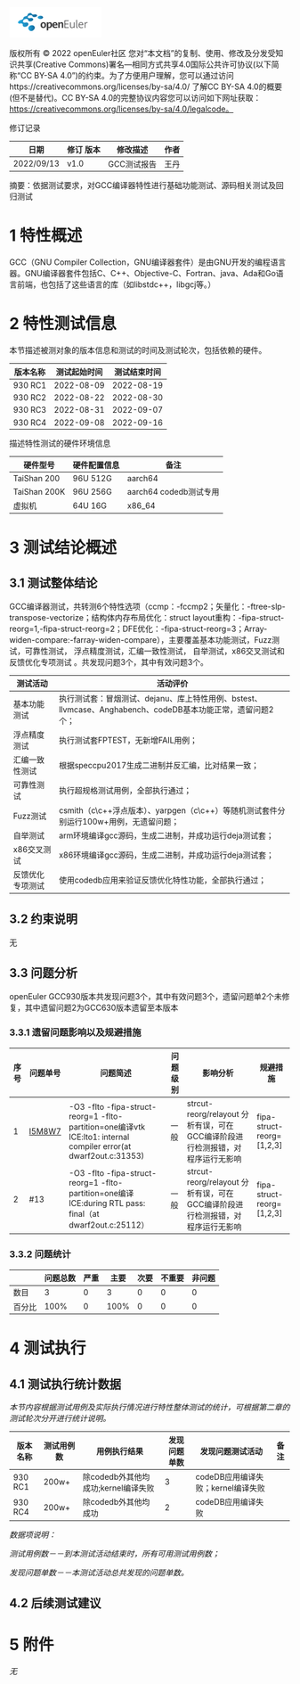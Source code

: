 ![openEuler ico](../../images/openEuler.png)

版权所有 © 2022  openEuler社区
 您对“本文档”的复制、使用、修改及分发受知识共享(Creative Commons)署名—相同方式共享4.0国际公共许可协议(以下简称“CC BY-SA 4.0”)的约束。为了方便用户理解，您可以通过访问https://creativecommons.org/licenses/by-sa/4.0/ 了解CC BY-SA 4.0的概要 (但不是替代)。CC BY-SA 4.0的完整协议内容您可以访问如下网址获取：https://creativecommons.org/licenses/by-sa/4.0/legalcode。

修订记录

| 日期        | 修订   版本 | 修改描述 | 作者 |
| ----       | ----------- | -------- | ---- |
| 2022/09/13 |   v1.0      | GCC测试报告 | 王丹 |


摘要：依据测试要求，对GCC编译器特性进行基础功能测试、源码相关测试及回归测试

 

# 1     特性概述

GCC（GNU Compiler Collection，GNU编译器套件）是由GNU开发的编程语言器。GNU编译器套件包括C、C++、Objective-C、Fortran、java、Ada和Go语言前端，也包括了这些语言的库（如libstdc++，libgcj等。）

# 2     特性测试信息

本节描述被测对象的版本信息和测试的时间及测试轮次，包括依赖的硬件。

| 版本名称 | 测试起始时间 | 测试结束时间 |
| -------- | ------------ | ------------ |
| 930 RC1 | 2022-08-09 | 2022-08-19 |
| 930 RC2 | 2022-08-22 | 2022-08-30 |
| 930 RC3 | 2022-08-31 | 2022-09-07 |
| 930 RC4 | 2022-09-08 | 2022-09-16 |

描述特性测试的硬件环境信息

| 硬件型号 | 硬件配置信息 | 备注 |
| -------- | ------------ | ---- |
| TaiShan 200 | 96U 512G | aarch64 |
| TaiShan 200K | 96U 256G | aarch64 codedb测试专用 |
| 虚拟机 | 64U 16G | x86_64 |

# 3     测试结论概述

## 3.1   测试整体结论

GCC编译器测试，共转测6个特性选项（ccmp：-fccmp2；矢量化：-ftree-slp-transpose-vectorize；结构体内存布局优化：struct layout重构：-fipa-struct-reorg=1,-fipa-struct-reorg=2；DFE优化：-fipa-struct-reorg=3；Array-widen-compare:-farray-widen-compare），主要覆盖基本功能测试，Fuzz测试，可靠性测试， 浮点精度测试，汇编一致性测试， 自举测试，x86交叉测试和反馈优化专项测试 。共发现问题3个，其中有效问题3个。

| 测试活动 | 活动评价 |
| -------- | -------- |
| 基本功能测试 | 执行测试套：冒烟测试、dejanu、库上特性用例、bstest、llvmcase、Anghabench、codeDB基本功能正常，遗留问题2个； |
| 浮点精度测试 | 执行测试套FPTEST，无新增FAIL用例； |
| 汇编一致性测试 | 根据speccpu2017生成二进制并反汇编，比对结果一致； |
| 可靠性测试 | 执行超规格测试用例，全部执行通过； |
| Fuzz测试 | csmith（c\c++浮点版本）、yarpgen（c\c++）等随机测试套件分别运行100w+用例，无遗留问题； |
| 自举测试 | arm环境编译gcc源码，生成二进制，并成功运行deja测试套； |
| x86交叉测试 | x86环境编译gcc源码，生成二进制，并成功运行deja测试套； |
| 反馈优化专项测试 | 使用codedb应用来验证反馈优化特性功能，全部执行通过； |



## 3.2  约束说明

无

## 3.3  问题分析
openEuler GCC930版本共发现问题3个，其中有效问题3个，遗留问题单2个未修复，其中遗留问题2为GCC630版本遗留至本版本

### 3.3.1 遗留问题影响以及规避措施
|  序号    | 问题单号 | 问题简述 | 问题级别 | 影响分析 | 规避措施 |
| ------ | ------ | ------ | ------ | ------ | ------ |
|  1    | [I5M8W7](https://gitee.com/openeuler/gcc/issues/I5M8W7) | -O3 -flto -fipa-struct-reorg=1 -flto-partition=one编译vtk ICE:lto1: internal compiler error(at dwarf2out.c:31353) | 一般 | strcut-reorg/relayout 分析有误，可在GCC编译阶段进行检测报错，对程序运行无影响 | fipa-struct-reorg=[1,2,3] |
| 2 | #13 | -O3 -flto -fipa-struct-reorg=1 -flto-partition=one编译ICE:during RTL pass: final（at dwarf2out.c:25112） | 一般 | strcut-reorg/relayout 分析有误，可在GCC编译阶段进行检测报错，对程序运行无影响 | fipa-struct-reorg=[1,2,3] |

### 3.3.2 问题统计
|        | 问题总数 | 严重 | 主要 | 次要 | 不重要 | 非问题 |
| ------ | -------- | ---- | ---- | ---- | ------ | ------ |
| 数目   |  3    | 0     |  3  | 0    | 0       | 0       |
| 百分比 |  100%     |  0    |  100%  |  0    |  0      |  0   |

# 4     测试执行

## 4.1   测试执行统计数据

*本节内容根据测试用例及实际执行情况进行特性整体测试的统计，可根据第二章的测试轮次分开进行统计说明。*

| 版本名称 | 测试用例数 | 用例执行结果 | 发现问题单数 | 发现问题测试活动 |  备注 |
| -------- | ---------- | ------------ | ------------ | --------- | -------- |
| 930 RC1  | 200w+ | 除codedb外其他均成功;kernel编译失败 | 3   | codeDB应用编译失败；kernel编译失败 |  |
| 930 RC4 | 200w+ | 除codedb外其他均成功 |  2  |  codeDB应用编译失败  |  |

*数据项说明：*

*测试用例数－－到本测试活动结束时，所有可用测试用例数；*

*发现问题单数－－本测试活动总共发现的问题单数。*

## 4.2   后续测试建议


# 5     附件

*无*
